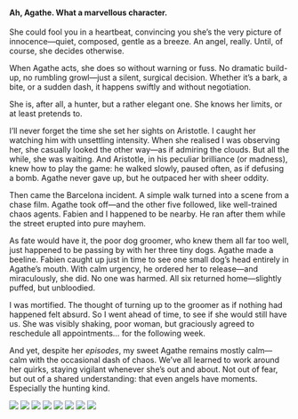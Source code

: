 <h4>Ah, Agathe. What a marvellous character.</h4>

She could fool you in a heartbeat, convincing you she’s the very picture of innocence—quiet, composed, gentle as a breeze. An angel, really. Until, of course, she decides otherwise.

When Agathe acts, she does so without warning or fuss. No dramatic build-up, no rumbling growl—just a silent, surgical decision. Whether it’s a bark, a bite, or a sudden dash, it happens swiftly and without negotiation.

She is, after all, a hunter, but a rather elegant one. She knows her limits, or at least pretends to.

I’ll never forget the time she set her sights on Aristotle. I caught her watching him with unsettling intensity. When she realised I was observing her, she casually looked the other way—as if admiring the clouds. But all the while, she was waiting. And Aristotle, in his peculiar brilliance (or madness), knew how to play the game: he walked slowly, paused often, as if defusing a bomb. Agathe never gave up, but he outpaced her with sheer oddity.

Then came the Barcelona incident. A simple walk turned into a scene from a chase film. Agathe took off—and the other five followed, like well-trained chaos agents. Fabien and I happened to be nearby. He ran after them while the street erupted into pure mayhem.

As fate would have it, the poor dog groomer, who knew them all far too well, just happened to be passing by with her three tiny dogs. Agathe made a beeline. Fabien caught up just in time to see one small dog’s head entirely in Agathe’s mouth. With calm urgency, he ordered her to release—and miraculously, she did. No one was harmed. All six returned home—slightly puffed, but unbloodied.

I was mortified. The thought of turning up to the groomer as if nothing had happened felt absurd. So I went ahead of time, to see if she would still have us. She was visibly shaking, poor woman, but graciously agreed to reschedule all appointments… for the following week.

And yet, despite her _episodes_, my sweet Agathe remains mostly calm—calm with the occasional dash of chaos. We’ve all learned to work around her quirks, staying vigilant whenever she’s out and about. Not out of fear, but out of a shared understanding: that even angels have moments. Especially the hunting kind.

![](96.jpg)
![](97.JPG)
![](98.jpg)
![](99.JPG)
![](100.jpg)
![](101.JPG)
![](102.jpg)
![](103.JPG)
<p></p>
